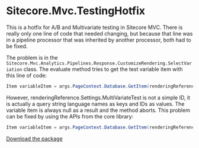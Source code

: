 Sitecore.Mvc.TestingHotfix
==========================

This is a hotfix for A/B and Multivariate testing in Sitecore MVC.
There is really only one line of code that needed changing, but because that line was in a pipeline processor that was inherited by another processor, both had to be fixed.

The problem is in the `Sitecore.Mvc.Analytics.Pipelines.Response.CustomizeRendering.SelectVariation` class.
The evaluate method tries to get the test variable item with this line of code:

```C#
Item variableItem = args.PageContext.Database.GetItem(renderingReference.Settings.MultiVariateTest);
```
However, renderingReference.Settings.MultiVariateTest is not a simple ID, it is actually a query string language names as keys and IDs as values.
The variable item is always null as a result and the method aborts.  This problem can be fixed by using the APIs from the core library:

```C#
Item variableItem = args.PageContext.Database.GetItem(renderingReference.Settings.GetMultiVariateTestForLanguage(Context.Language));
```

[Download the package](Sitecore.Mvc.TestingHotfix-1.0.zip?raw=true)
